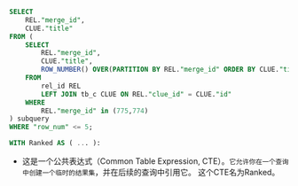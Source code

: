 ```sql
SELECT   
    REL."merge_id",  
    CLUE."title"  
FROM (  
    SELECT   
        REL."merge_id",  
        CLUE."title",  
        ROW_NUMBER() OVER(PARTITION BY REL."merge_id" ORDER BY CLUE."title") AS "row_num"  
    FROM  
        rel_id REL  
        LEFT JOIN tb_c CLUE ON REL."clue_id" = CLUE."id"   
    WHERE  
        REL."merge_id" in (775,774)   
) subquery  
WHERE "row_num" <= 5;
```

```sql
WITH Ranked AS ( ... ):
```
* 这是一个公共表达式（Common Table Expression, CTE）。`它允许你在一个查询中创建一个临时的结果集`，并在后续的查询中引用它。
这个CTE名为Ranked。
